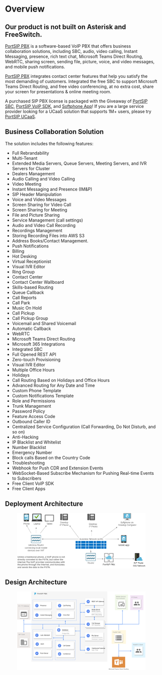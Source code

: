 # Overview

## Our product is not built on Asterisk and FreeSwitch.

[PortSIP PBX](https://www.portsip.com/portsip-pbx/) is a software-based VoIP PBX that offers business collaboration solutions, including SBC, audio, video calling, Instant Messaging, presence, rich text chat, Microsoft Teams Direct Routing, WebRTC, sharing screen, sending file, picture, voice, and video messages, and mobile push notifications.&#x20;

[PortSIP PBX](https://www.portsip.com/portsip-pbx/) integrates contact center features that help you satisfy the most demanding of customers. Integrated the free SBC to support Microsoft Teams Direct Routing, and free video conferencing, at no extra cost, share your screen for presentations & online meeting room.&#x20;

A purchased SIP PBX license is packaged with the Giveaway of [PortSIP SBC](https://www.portsip.com/portsip-pbx/),  [PortSIP VoIP SDK](https://www.portsip.com/portsip-voip-sdk), and [Softphone App](https://www.portsip.com/portsip-softphone)! If you are a large service provider looking for a UCaaS solution that supports 1M+ users, please try [PortSIP UCaaS](https://www.portsip.com/portsip-ucaas).

## Business Collaboration Solution

The solution includes the following features:

* Full Rebrandability
* Multi-Tenant
* Extended Media Servers, Queue Servers, Meeting Servers, and IVR Servers for Cluster
* Dealers Management
* Audio Calling and Video Calling
* Video Meeting
* Instant Messaging and Presence (IM\&P)
* SIP Header Manipulation
* Voice and Video Messages
* Screen Sharing for Video Call
* Screen Sharing for Meeting
* File and Picture Sharing
* Service Management (call settings)
* Audio and Video Call Recording
* Recordings Management
* Storing Recording Files into AWS S3
* Address Books/Contact Management.
* Push Notifications
* Billing
* Hot Desking
* Virtual Receptionist
* Visual IVR Editor
* Ring Group
* Contact Center
* Contact Center Wallboard
* Skills-based Routing
* Queue Callback
* Call Reports
* Call Park
* Music On Hold
* Call Pickup
* Call Pickup Group
* Voicemail and Shared Voicemail
* Automatic Callback
* WebRTC
* Microsoft Teams Direct Routing
* Microsoft 365 Integrations
* Integrated SBC
* Full Opened REST API
* Zero-touch Provisioning
* Visual IVR Editor
* Multiple Office Hours
* Holidays
* Call Routing Based on Holidays and Office Hours
* Advanced Routing for Any Date and Time
* Custom Phone Template
* Custom Notifications Template
* Role and Permissions
* Trunk Management
* Password Policy
* Feature Access Code
* Outbound Caller ID
* Centralized Service Configuration (Call Forwarding, Do Not Disturb, and so on)
* Anti-Hacking
* IP Blacklist and Whitelist
* Number Blacklist
* Emergency Number
* Block calls Based on the Country Code
* Troubleshooting
* Webhook for Push CDR and Extension Events
* WebSocket-Based Subscribe Mechanism for Pushing Real-time Events to Subscribers
* Free Client VoIP SDK
* Free Client Apps

## Deployment Architecture

<figure><img src="../.gitbook/assets/pbx_diagram_v16.drawio.png" alt=""><figcaption></figcaption></figure>

## Design Architecture

<figure><img src="../.gitbook/assets/design_arch.png" alt=""><figcaption></figcaption></figure>
